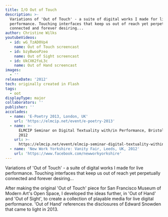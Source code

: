 ```yaml
---
title: I/O Out of Touch
description: >-
  Variations of 'Out of Touch' - a suite of digital works I made for live
  performance. Touching interfaces that keep us out of reach yet perpetually
  connected and forever desiring...
author: Christine Wilks
youtubeVideos:
  - id: wG_TzAD0Vp4
    name: Out of Touch screencast
  - id: bzyBwooPzeo
    name: Out of Sight screencast
  - id: UkCXK2foL3c
    name: Out of Hand screencast
images:
  - ''
releaseDate: '2012'
tech: originally created in Flash
tags:
  - oot
displayType: major
collaborators: ''
publisher: ''
accolades:
  - name: 'E-Poetry 2013, London, UK'
    url: 'https://elmcip.net/event/e-poetry-2013'
  - name: >-
      ELMCIP Seminar on Digital Textuality with/in Performance, Bristol, UK,
      2012
    url: >-
      https://elmcip.net/event/elmcip-seminar-digital-textuality-within-performance
  - name: 'New Work Yorkshire: Vanity Fair, Leeds, UK, 2012'
    url: 'https://www.facebook.com/newworkyorkshire'
---
```


Variations of 'Out of Touch' - a suite of digital works I made for live performance. Touching interfaces that keep us out of reach yet perpetually connected and forever desiring...

After making the original 'Out of Touch' piece for San Francisco Museum of Modern Art's Open Space, I developed the ideas further, in 'Out of Hand' and 'Out of Sight', to create a collection of playable media for live digital performance. 'Out of Hand' references the disclosures of Edward Snowden that came to light in 2013.

